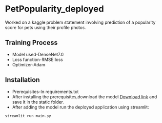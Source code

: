 # PetPopularity_deployed
Worked on a kaggle problem statement involving prediction of a popularity score for  pets using their profile photos.
## Training Process
* Model used-DenseNet7.0
* Loss function-RMSE loss
* Optimizer-Adam
## Installation
* Prerequisites-In requirements.txt
* After installing the prerequisites,download the model [Download link](https://drive.google.com/file/d/1ZlYH-5eX7eMtiSEdW26-laCTVeZh0ukH/view?usp=sharing) and save it in the static folder.
* After adding the model run the deployed application using streamlit:
```
streamlit run main.py
```

